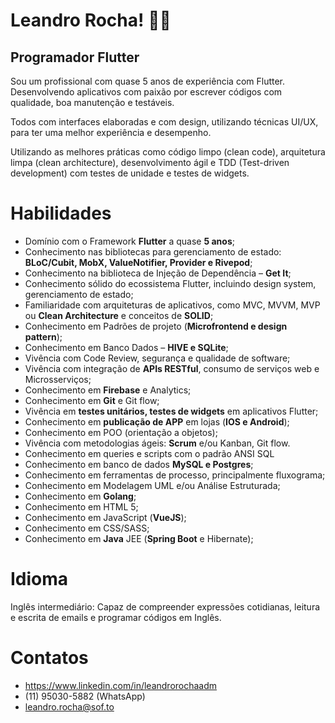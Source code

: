 # Leandro Rocha! :man_technologist:

## Programador Flutter
Sou um profissional com quase 5 anos de experiência com Flutter. Desenvolvendo aplicativos com paixão por escrever códigos com qualidade, boa manutenção e testáveis.

Todos com interfaces elaboradas e com design, utilizando técnicas UI/UX, para ter uma melhor experiência e desempenho.

Utilizando as melhores práticas como código limpo (clean code), arquitetura limpa (clean architecture), desenvolvimento ágil e TDD (Test-driven development) com testes de unidade e testes de widgets.

# Habilidades
* Domínio com o Framework **Flutter** a quase **5 anos**;
* Conhecimento nas bibliotecas para gerenciamento de estado: **BLoC/Cubit, MobX, ValueNotifier, Provider e Rivepod**;
* Conhecimento na biblioteca de Injeção de Dependência – **Get It**; 
* Conhecimento sólido do ecossistema Flutter, incluindo design system, gerenciamento de estado;
* Familiaridade com arquiteturas de aplicativos, como MVC, MVVM, MVP ou **Clean Architecture** e conceitos de **SOLID**;
* Conhecimento em Padrões de projeto (**Microfrontend e design pattern**);
* Conhecimento em Banco Dados – **HIVE e SQLite**;
* Vivência com Code Review, segurança e qualidade de software;
* Vivência com integração de **APIs RESTful**, consumo de serviços web e Microsserviços;
* Conhecimento em **Firebase** e Analytics;
* Conhecimento em **Git** e Git flow;
* Vivência em **testes unitários, testes de widgets** em aplicativos Flutter;
* Conhecimento em **publicação de APP** em lojas (**IOS e Android**);
* Conhecimento em POO (orientação a objetos);
* Vivência com metodologias ágeis: **Scrum** e/ou Kanban, Git flow.
* Conhecimento em queries e scripts com o padrão ANSI SQL
* Conhecimento em banco de dados **MySQL e Postgres**;
* Conhecimento em ferramentas de processo, principalmente fluxograma;
* Conhecimento em Modelagem UML e/ou Análise Estruturada;
* Conhecimento em **Golang**;
* Conhecimento em HTML 5;
* Conhecimento em JavaScript (**VueJS**);
* Conhecimento em CSS/SASS;
* Conhecimento em **Java** JEE (**Spring Boot** e Hibernate);

# Idioma
Inglês intermediário: Capaz de compreender expressões cotidianas, leitura e escrita de emails e programar códigos em Inglês.

# Contatos
* https://www.linkedin.com/in/leandrorochaadm
* (11) 95030-5882 (WhatsApp)
* leandro.rocha@sof.to


